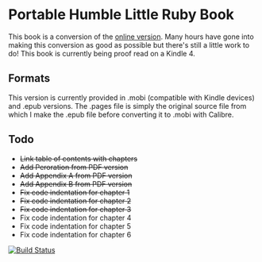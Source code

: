 # Portable Humble Little Ruby Book
This book is a conversion of the [online version](http://humblelittlerubybook.com/). Many hours have gone into making this conversion as good as possible but there's still a little work to do! This book is currently being proof read on a Kindle 4.

## Formats
This version is currently provided in .mobi (compatible with Kindle devices) and .epub versions. The .pages file is simply the original source file from which I make the .epub file before converting it to .mobi with Calibre.

## Todo
* ~~Link table of contents with chapters~~
* ~~Add Peroration from PDF version~~
* ~~Add Appendix A from PDF version~~
* ~~Add Appendix B from PDF version~~
* ~~Fix code indentation for chapter 1~~
* ~~Fix code indentation for chapter 2~~
* ~~Fix code indentation for chapter 3~~
* Fix code indentation for chapter 4
* Fix code indentation for chapter 5 
* Fix code indentation for chapter 6
 
[![Build Status](https://www.gitbook.io/button/status/book/roachhd/humble-little-ruby-book)](https://www.gitbook.io/book/roachhd/humble-little-ruby-book/activity)
